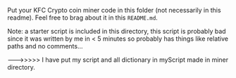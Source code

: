 Put your KFC Crypto coin miner code in this folder (not necessarily in this
readme).  Feel free to brag about it in this `README.md`.

Note: a starter script is included in this directory, this script is probably bad
since it was written by me in < 5 minutes so probably has things like relative paths
and no comments...

--->>>>>  I have put my script and all dictionary in myScript made in miner directory.
